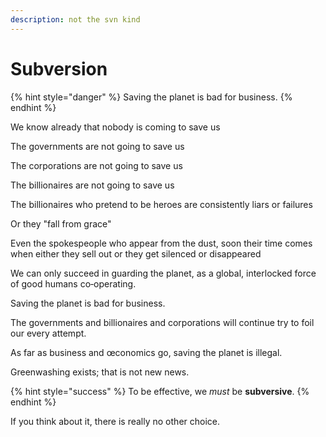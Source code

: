 ```yaml
---
description: not the svn kind
---
```


# Subversion

{% hint style="danger" %}
Saving the planet is bad for business.
{% endhint %}



We know already that nobody is coming to save us

The governments are not going to save us

The corporations are not going to save us

The billionaires are not going to save us

The billionaires who pretend to be heroes are consistently liars or failures

Or they "fall from grace"

Even the spokespeople who appear from the dust, soon their time comes when either they sell out or they get silenced or disappeared



We can only succeed in guarding the planet, as a global, interlocked force of good humans co‑operating.

Saving the planet is bad for business.

The governments and billionaires and corporations will continue try to foil our every attempt.

As far as business and œconomics go, saving the planet is illegal.

Greenwashing exists; that is not new news.



{% hint style="success" %}
To be effective, we _must_ be **subversive**.
{% endhint %}



If you think about it, there is really no other choice.
